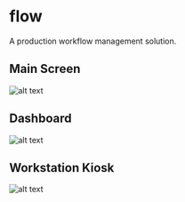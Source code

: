 # flow
A production workflow management solution.

## Main Screen
![alt text](https://i.ibb.co/FX6W9t7/main.png)

## Dashboard
![alt text](https://i.ibb.co/qJZB8w3/dash.png)

## Workstation Kiosk
![alt text](https://i.ibb.co/fv68d0w/workstation.png)
